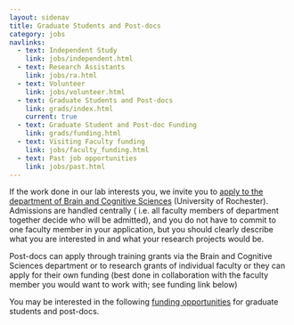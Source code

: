 ```yaml
---
layout: sidenav
title: Graduate Students and Post-docs
category: jobs
navlinks:
  - text: Independent Study
    link: jobs/independent.html
  - text: Research Assistants
    link: jobs/ra.html
  - text: Volunteer
    link: jobs/volunteer.html
  - text: Graduate Students and Post-docs
    link: grads/index.html
    current: true
  - text: Graduate Student and Post-doc Funding
    link: grads/funding.html
  - text: Visiting Faculty funding
    link: jobs/faculty_funding.html
  - text: Past job opportunities
    link: jobs/past.html
---
```


If the work done in our lab interests you, we invite you to [apply to the department
of Brain and Cognitive Sciences](http://www.bcs.rochester.edu/programs/graduate/how-to.html)
(University of Rochester). Admissions are handled centrally ( i.e. all faculty members
of department together decide who will be admitted), and you do not have to commit
to one faculty member in your application, but you should clearly describe what you
are interested in and what your research projects would be.

Post-docs can apply through training grants via the Brain and Cognitive Sciences
department or to research grants of individual faculty or they can apply for their
own funding (best done in collaboration with the faculty member you would want to
work with; see funding link below)

You may be interested in the following [funding opportunities](funding.html) for
graduate students and post-docs.

